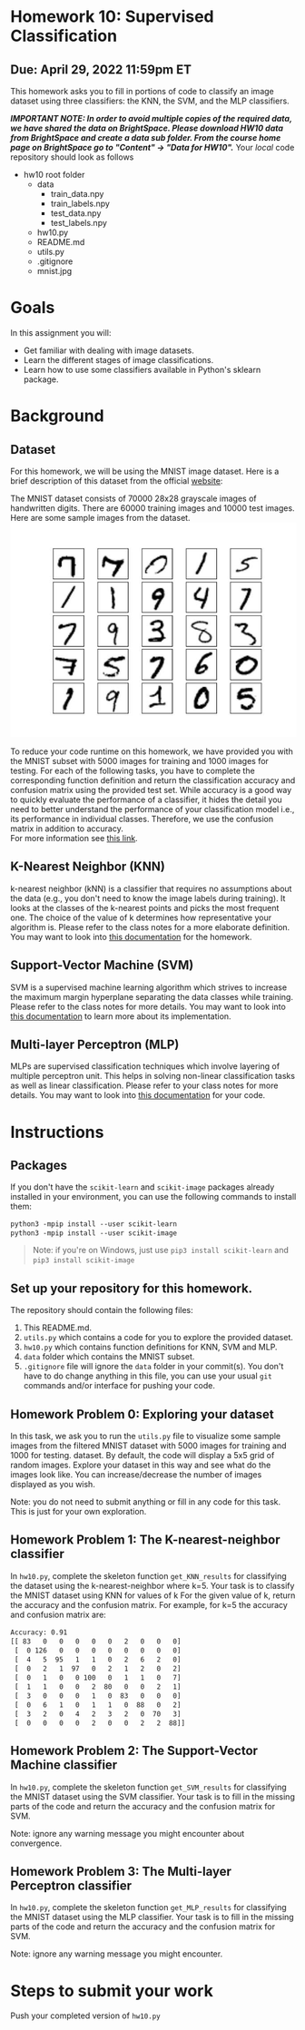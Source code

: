 # Homework 10: Supervised Classification 

## Due: April 29, 2022 11:59pm ET

This homework asks you to fill in portions of code to classify an image dataset using three classifiers: the KNN, the SVM, and the MLP classifiers.

***IMPORTANT NOTE: In order to avoid multiple copies of the required data, we have shared the data on BrightSpace. 
Please download HW10 data from BrightSpace and create a data sub folder. From the course home page on BrightSpace go to 
"Content" -> "Data for HW10".***
Your *local* code repository should look as follows 
* hw10 root folder
   * data
      * train_data.npy
      * train_labels.npy
      * test_data.npy
      * test_labels.npy
   * hw10.py
   * README.md
   * utils.py
   * .gitignore
   * mnist.jpg

        
# Goals

In this assignment you will:
* Get familiar with dealing with image datasets.
* Learn the different stages of image classifications.
* Learn how to use some classifiers available in Python's sklearn package.
  
# Background

## Dataset
For this homework, we will be using the MNIST image dataset. Here is a brief description of this dataset from the official [website](http://yann.lecun.com/exdb/mnist/):

The MNIST dataset consists of 70000 28x28 grayscale images of handwritten digits. There are 60000 training images and 10000 test images.
Here are some sample images from the dataset.
![MNIST](mnist.jpg "MNIST")


To reduce your code runtime on this homework, we have provided you with the MNIST subset with  5000 images for training and 1000 images for testing.
For each of the following tasks, you have to complete the corresponding function definition and return the classification accuracy and confusion matrix using the provided test set.
While accuracy is a good way to quickly evaluate the performance of a classifier, it hides the detail you need to better understand the performance of your 
classification model i.e., its performance in individual classes. Therefore, we use the confusion matrix in addition to accuracy.   
For more information 
see [this link](https://en.wikipedia.org/wiki/Confusion_matrix).
 
## K-Nearest Neighbor (KNN)

k-nearest neighbor (kNN) is a classifier that 
requires no assumptions about the data (e.g., you don't need to know the image labels during training). It looks at the classes of the k-nearest points and 
picks the most frequent one. The choice of the value of k determines how representative your algorithm is. 
Please refer to the class notes for a more elaborate definition. 
You may want to look into [this documentation](https://scikit-learn.org/stable/modules/generated/sklearn.neighbors.KNeighborsClassifier.html) for the homework.

## Support-Vector Machine (SVM)

SVM is a supervised machine learning algorithm which strives to increase the maximum margin hyperplane separating the data classes while training.
Please refer to the class notes for more details. You may want to look into [this documentation](https://scikit-learn.org/stable/modules/svm.html) 
to learn more about its implementation.

## Multi-layer Perceptron (MLP)

MLPs are supervised classification techniques which involve layering of multiple perceptron unit. 
This helps in solving non-linear classification tasks as well as linear classification. Please refer to your class notes for more details. 
You may want to look into [this documentation](https://scikit-learn.org/stable/modules/generated/sklearn.neural_network.MLPClassifier.html) for your code.

# Instructions

## Packages
If you don't have the `scikit-learn` and `scikit-image` packages already installed in your
environment, you can use the following commands to install them:

```
python3 -mpip install --user scikit-learn
python3 -mpip install --user scikit-image
```
> Note: if you're on Windows, just use `pip3 install scikit-learn` and `pip3 install scikit-image`

## Set up your repository for this homework.

The repository should contain the following files:

1. This README.md.
2. `utils.py` which contains a code for you to explore the provided dataset.
3. `hw10.py` which contains function definitions for KNN, SVM and MLP.
4. `data` folder which contains the MNIST subset.
5. `.gitignore` file will ignore the `data` folder in your commit(s). 
You don't have to do change anything in this file, you can use your usual `git` commands and/or interface for pushing your code.

## Homework Problem 0: Exploring your dataset

In this task, we ask you to run the `utils.py` file to visualize some sample images from the filtered MNIST dataset with 5000 images for training and 1000 for testing. 
dataset. By default, the code will display a 5x5 grid of random images. Explore
your dataset in this way and see what do the images look like. You can
increase/decrease the number of images displayed as you wish.

Note: you do not need to submit anything or fill in any code for this task. This is just for your own exploration.

## Homework Problem 1: The K-nearest-neighbor classifier

In `hw10.py`, complete the skeleton function `get_KNN_results` for classifying the dataset using
the k-nearest-neighbor where k=5. Your task is to classify the MNIST dataset using KNN for values of k
For the given value of k, return the accuracy and the confusion matrix. For example, for k=5 the accuracy and confusion matrix are:
```
Accuracy: 0.91
[[ 83   0   0   0   0   0   2   0   0   0]
 [  0 126   0   0   0   0   0   0   0   0]
 [  4   5  95   1   1   0   2   6   2   0]
 [  0   2   1  97   0   2   1   2   0   2]
 [  0   1   0   0 100   0   1   1   0   7]
 [  1   1   0   0   2  80   0   0   2   1]
 [  3   0   0   0   1   0  83   0   0   0]
 [  0   6   1   0   1   1   0  88   0   2]
 [  3   2   0   4   2   3   2   0  70   3]
 [  0   0   0   0   2   0   0   2   2  88]]

```


## Homework Problem 2: The Support-Vector Machine classifier

In `hw10.py`, complete the skeleton function `get_SVM_results` for classifying the MNIST
dataset using the SVM classifier. Your task is to fill in the missing parts of
the code and return the accuracy and the confusion matrix for SVM.

Note: ignore any warning message you might encounter about convergence.

## Homework Problem 3: The Multi-layer Perceptron classifier

In `hw10.py`, complete the skeleton function `get_MLP_results` for classifying the MNIST
dataset using the MLP classifier. Your task is to fill in the missing parts of
the code and return the accuracy and the confusion matrix for SVM.

Note: ignore any warning message you might encounter.

# Steps to submit your work

Push your completed version of `hw10.py`
